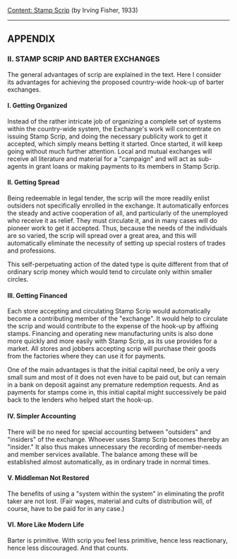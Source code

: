 [Content: Stamp Scrip](index.md) (by Irving Fisher, 1933)

------

APPENDIX
--------
### II. STAMP SCRIP AND BARTER EXCHANGES
The general advantages of scrip are explained in the text. Here I consider
its advantages for achieving the proposed country-wide hook-up of barter
exchanges.

#### I. Getting Organized
Instead of the rather intricate job of organizing a complete set of
systems within the country-wide system, the Exchange's work will concentrate
on issuing Stamp Scrip, and doing the necessary publicity work to get it accepted, which simply
means betting it started. Once started, it will keep going without much
further attention. Local and mutual exchanges will receive all literature
and material for a "campaign" and will act as sub-agents in grant loans
or making payments to its members in Stamp Scrip.

#### II. Getting Spread
Being redeemable in legal tender, the scrip will the more readily enlist
outsiders not specifically enrolled in the exchange. It automatically enforces
the steady and active cooperation of all, and particularly of the unemployed
who receive it as relief. They must circulate it, and in many cases will
do pioneer work to get it accepted. Thus, because the needs of the individuals
are so varied, the scrip will spread over a great area, and this will automatically
eliminate the necessity of setting up special rosters of trades and professions.

This self-perpetuating action of the dated type is quite different
from that of ordinary scrip money which would tend to circulate only within
smaller circles.

#### III. Getting Financed
Each store accepting and circulating Stamp Scrip would automatically
become a contributing member of the "exchange". It would help to circulate
the scrip and would contribute to the expense of the hook-up by affixing
stamps. Financing and operating new manufacturing units is also done more
quickly and more easily with Stamp Scrip, as its use provides for a market.
All stores and jobbers accepting scrip will purchase their goods from the
factories where they can use it for payments.

One of the main advantages is that the initial capital need, be only
a very small sum and most of it does not even have to be paid out, but
can remain in a bank on deposit against any premature redemption requests.
And as payments for stamps come in, this initial capital might successively
be paid back to the lenders who helped start the hook-up.

#### IV. Simpler Accounting
There will be no need for special accounting between "outsiders" and
"insiders" of the exchange. Whoever uses Stamp Scrip becomes thereby an
"insider." It also thus makes unnecessary the recording of member-needs
and member services available. The balance among these will be established
almost automatically, as in ordinary trade in normal times.

#### V. Middleman Not Restored
The benefits of using a "system within the system" in eliminating the
profit taker are not lost. (Fair wages, material and cults of distribution
will, of course, have to be paid for in any case.)

#### VI. More Like Modern Life
Barter is primitive. With scrip you feel less primitive, hence less
reactionary, hence less discouraged. And that counts.
